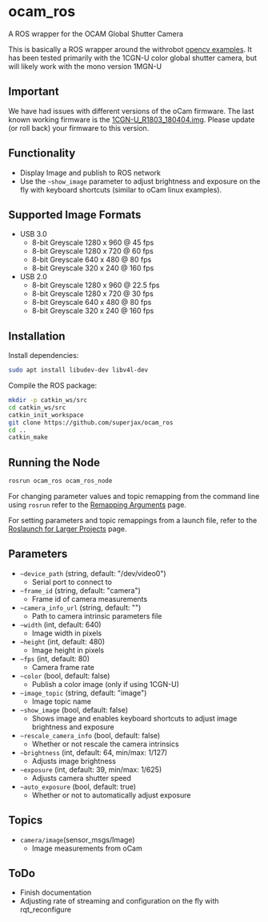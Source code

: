 # ocam_ros

A ROS wrapper for the OCAM Global Shutter Camera

This is basically a ROS wrapper around the withrobot [opencv examples](http://withrobot.com/en/camera/ocam-1cgn-u/?ckattempt=1). It has been tested primarily with the 1CGN-U color global shutter camera, but will likely work with the mono version 1MGN-U

## Important
We have had issues with different versions of the oCam firmware.  The last known working firmware is the [1CGN-U_R1803_180404.img](https://github.com/withrobot/oCam/blob/master/Firmware/oCam-1CGN-U_R1803_180404.img).  Please update (or roll back) your firmware to this version.

## Functionality
- Display Image and publish to ROS network
- Use the `~show_image` parameter to adjust brightness and exposure on the fly with keyboard shortcuts (similar to oCam linux examples).

## Supported Image Formats
* USB 3.0
  * 8-bit Greyscale 1280 x 960 @ 45 fps
  * 8-bit Greyscale 1280 x 720 @ 60 fps
  * 8-bit Greyscale 640 x 480 @ 80 fps
  * 8-bit Greyscale 320 x 240 @ 160 fps
* USB 2.0
  * 8-bit Greyscale 1280 x 960 @ 22.5 fps
  * 8-bit Greyscale 1280 x 720 @ 30 fps
  * 8-bit Greyscale 640 x 480 @ 80 fps
  * 8-bit Greyscale 320 x 240 @ 160 fps

## Installation
Install dependencies:
``` bash
sudo apt install libudev-dev libv4l-dev
```
Compile the ROS package:

``` bash
mkdir -p catkin_ws/src
cd catkin_ws/src
catkin_init_workspace
git clone https://github.com/superjax/ocam_ros
cd ..
catkin_make
```

## Running the Node

```bash
rosrun ocam_ros ocam_ros_node
```

For changing parameter values and topic remapping from the command line using `rosrun` refer to the [Remapping Arguments](http://wiki.ros.org/Remapping%20Arguments) page.

For setting parameters and topic remappings from a launch file, refer to the [Roslaunch for Larger Projects](http://wiki.ros.org/roslaunch/Tutorials/Roslaunch%20tips%20for%20larger%20projects) page.

## Parameters
* `~device_path` (string, default: "/dev/video0")
    - Serial port to connect to
* `~frame_id` (string, default: "camera")
   - Frame id of camera measurements
* `~camera_info_url` (string, default: "")
   - Path to camera intrinsic parameters file
* `~width` (int, default: 640)
   - Image width in pixels
* `~height` (int, default: 480)
   - Image height in pixels
* `~fps` (int, default: 80)
   - Camera frame rate
* `~color` (bool, default: false)
   - Publish a color image (only if using 1CGN-U)
* `~image_topic` (string, default: "image")
   - Image topic name
* `~show_image` (bool, default: false)
   - Shows image and enables keyboard shortcuts to adjust image brightness and exposure
* `~rescale_camera_info` (bool, default: false)
   - Whether or not rescale the camera intrinsics
* `~brightness` (int, default: 64, min/max: 1/127)
   - Adjusts image brightness
* `~exposure` (int, default: 39, min/max: 1/625)
   - Adjusts camera shutter speed
* `~auto_exposure` (bool, default: true)
   - Whether or not to automatically adjust exposure

## Topics
- `camera/image`(sensor_msgs/Image)
    - Image measurements from oCam

## ToDo
- Finish documentation
- Adjusting rate of streaming and configuration on the fly with rqt_reconfigure
